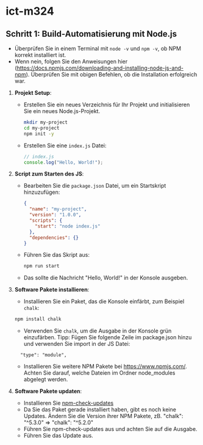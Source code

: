 # ict-m324


## Schritt 1: Build-Automatisierung mit Node.js
- Überprüfen Sie in einem Terminal mit  `node -v` und  `npm -v`, ob NPM korrekt installiert ist. 
- Wenn nein, folgen Sie den Anweisungen hier (https://docs.npmjs.com/downloading-and-installing-node-js-and-npm). Überprüfen Sie mit obigen Befehlen, ob die Installation erfolgreich war. 


1. **Projekt Setup**:

   - Erstellen Sie ein neues Verzeichnis für Ihr Projekt und initialisieren Sie ein neues Node.js-Projekt.
     ```bash
     mkdir my-project
     cd my-project
     npm init -y
     ```
   - Erstellen Sie eine `index.js` Datei:
     ```javascript
     // index.js
     console.log("Hello, World!");
     ```

2. **Script zum Starten des JS**:

   - Bearbeiten Sie die `package.json` Datei, um ein Startskript hinzuzufügen:
     ```json
     {
       "name": "my-project",
       "version": "1.0.0",
       "scripts": {
         "start": "node index.js"
       },
       "dependencies": {}
     }
     ```
   - Führen Sie das Skript aus:
     ```bash
     npm run start
     ```
   - Das sollte die Nachricht "Hello, World!" in der Konsole ausgeben.

3. **Software Pakete installieren**:

   - Installieren Sie ein Paket, das die Konsole einfärbt, zum Beispiel `chalk`:

   ```bash
   npm install chalk
   ```

   - Verwenden Sie `chalk`, um die Ausgabe in der Konsole grün einzufärben. Tipp: Fügen Sie folgende Zeile im package.json hinzu und verwenden Sie import in der JS Datei:

   ```
     "type": "module",
   ```

   - Installieren Sie weitere NPM Pakete bei https://www.npmjs.com/. Achten Sie darauf, welche Dateien im Ordner node_modules abgelegt werden.

4. **Software Pakete updaten**:

   - Installieren Sie [npm-check-updates](https://www.npmjs.com/package/npm-check-updates)
   - Da Sie das Paket gerade installiert haben, gibt es noch keine Updates. Ändern Sie die Version ihrer NPM Pakete, zB.
     "chalk": "^5.3.0" => "chalk": "^5.2.0"
   - Führen Sie npm-check-updates aus und achten Sie auf die Ausgabe.
   - Führen Sie das Update aus.
